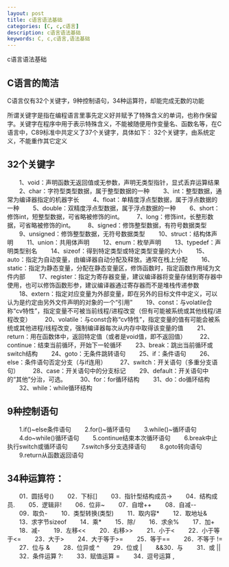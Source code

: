 ```yaml
---
layout: post
title: c语言语法基础
categories: [C, c,c语言]
description: c语言语法基础
keywords: C, c,c语言,语法基础
---
```


c语言语法基础

## C语言的简洁

C语言仅有32个关键字，9种控制语句，34种运算符，却能完成无数的功能

所谓关键字是指在编程语言里事先定义好并赋予了特殊含义的单词，也称作保留
字。关键字在程序中用于表示特殊含义，不能被随便用作变量名、函数名等，在C
语言中，C89标准中共定义了37个关键字，具体如下：
32个关键字，由系统定义，不能重作其它定义

## 32个关键字

　　1、void：声明函数无返回值或无参数，声明无类型指针，显式丢弃运算结果
　　2、char：字符型类型数据，属于整型数据的一种
　　3、int：整型数据，通常为编译器指定的机器字长
　　4、float：单精度浮点型数据，属于浮点数据的一种
　　5、double：双精度浮点型数据，属于浮点数据的一种
　　6、short：修饰int，短整型数据，可省略被修饰的int。
　　7、long：修饰int，长整形数据，可省略被修饰的int。
　　8、signed：修饰整型数据，有符号数据类型
　　9、unsigned：修饰整型数据，无符号数据类型
　　10、struct：结构体声明
　　11、union：共用体声明
　　12、enum：枚举声明
　　13、typedef：声明类型别名
　　14、sizeof：得到特定类型或特定类型变量的大小
　　15、auto：指定为自动变量，由编译器自动分配及释放。通常在栈上分配
　　16、static：指定为静态变量，分配在静态变量区，修饰函数时，指定函数作用域为文件内部
　　17、register：指定为寄存器变量，建议编译器将变量存储到寄存器中使用，也可以修饰函数形参，建议编译器通过寄存器而不是堆栈传递参数
　　18、extern：指定对应变量为外部变量，即在另外的目标文件中定义，可以认为是约定由另外文件声明的对象的一个“引用”
　　19、const：与volatile合称“cv特性”，指定变量不可被当前线程/进程改变（但有可能被系统或其他线程/进程改变）
　　20、volatile：与const合称“cv特性”，指定变量的值有可能会被系统或其他进程/线程改变，强制编译器每次从内存中取得该变量的值
　　21、return：用在函数体中，返回特定值（或者是void值，即不返回值）
　　22、continue：结束当前循环，开始下一轮循环
　　23、break：跳出当前循环或switch结构
　　24、goto：无条件跳转语句
　　25、if：条件语句
　　26、else：条件语句否定分支（与if连用）
　　27、switch：开关语句（多重分支语句）
　　28、case：开关语句中的分支标记
　　29、default：开关语句中的“其他”分治，可选。
　　30、for：for循环结构
　　31、do：do循环结构
　　32、while：while循环结构

## 9种控制语句

　　1.if()~else条件语句
　　2.for()~循环语句
　　3.while()~循环语句
　　4.do~while()循环语句
　　5.continue结束本次循环语句
　　6.break中止执行switch或循环语句
　　7.switch多分支选择语句
　　8.goto转向语句
　　9.return从函数返回语句

## 34种运算符：

　　01．圆括号()
　　02．下标[]
　　03．指针型结构成员->
　　04．结构成员.
　　05．逻辑非!
　　06．位非~
　　07．自增++
　　08．自减--
　　09．取负-
　　10．类型转换(类型)
　　11．取内容*
　　12．取地址&
　　13．求字节sizeof
　　14．乘*
　　15．除/
　　16．求余%
　　17．加+
　　18．减-
　　19．左移<<
　　20．右移>>
　　21．小于<
　　22．小于等于<=
　　23．大于>
　　24．大于等于>=
　　25．等于==
　　26．不等于 !=
　　27．位与 &
　　28．位异或 ^
　　29．位或 |
　　&&30．与
　　31．或 ||
　　32．条件运算 ?:
　　33．赋值运算 =
　　34．逗号运算 ,
